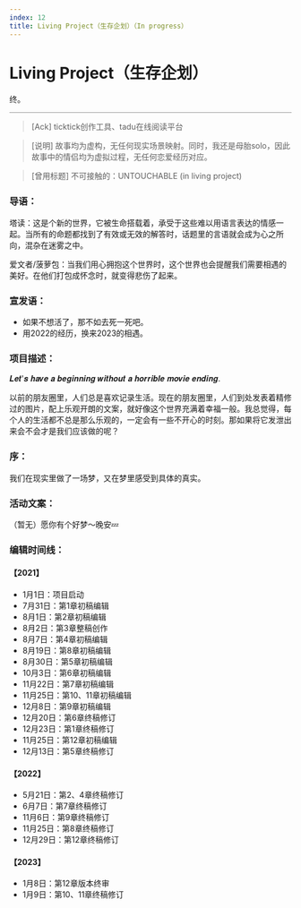 ```yaml
---
index: 12
title: Living Project（生存企划）（In progress）
---
```




# Living Project（生存企划）

终。

<hr style="padding: 0;
    background-color: #999;
    color: #999;
    height: 1px;
    border: 0;
   "/>






> [Ack] ticktick创作工具、tadu在线阅读平台

> [说明] 故事均为虚构，无任何现实场景映射。同时，我还是母胎solo，因此故事中的情侣均为虚拟过程，无任何恋爱经历对应。

> [曾用标题] 不可接触的：UNTOUCHABLE (in living project)

### 导语：

塔读：这是个新的世界，它被生命搭载着，承受于这些难以用语言表达的情感一起。当所有的命题都找到了有效或无效的解答时，话题里的言语就会成为心之所向，混杂在迷雾之中。

爱文者/菠萝包：当我们用心拥抱这个世界时，这个世界也会提醒我们需要相遇的美好。在他们打包成怀念时，就变得悲伤了起来。

### 宣发语：

 - 如果不想活了，那不如去死一死吧。
 - 用2022的经历，换来2023的相遇。


### 项目描述：

𝑳𝒆𝒕'𝒔 𝒉𝒂𝒗𝒆 𝒂 𝒃𝒆𝒈𝒊𝒏𝒏𝒊𝒏𝒈 𝒘𝒊𝒕𝒉𝒐𝒖𝒕 𝒂 𝒉𝒐𝒓𝒓𝒊𝒃𝒍𝒆 𝒎𝒐𝒗𝒊𝒆 𝒆𝒏𝒅𝒊𝒏𝒈.

以前的朋友圈里，人们总是喜欢记录生活。现在的朋友圈里，人们到处发表着精修过的图片，配上乐观开朗的文案，就好像这个世界充满着幸福一般。我总觉得，每个人的生活都不总是那么乐观的，一定会有一些不开心的时刻。那如果将它发泄出来会不会才是我们应该做的呢？

### 序：

我们在现实里做了一场梦，又在梦里感受到具体的真实。

### 活动文案：

（暂无）愿你有个好梦～晚安💤

### 编辑时间线：



#### 【2021】

- 1月1日：项目启动
- 7月31日：第1章初稿编辑
- 8月1日：第2章初稿编辑
- 8月2日：第3章整稿创作
- 8月7日：第4章初稿编辑
- 8月19日：第8章初稿编辑
- 8月30日：第5章初稿编辑
- 10月3日：第6章初稿编辑
- 11月22日：第7章初稿编辑
- 11月25日：第10、11章初稿编辑
- 12月8日：第9章初稿编辑
- 12月20日：第6章终稿修订
- 12月23日：第1章终稿修订
- 11月25日：第12章初稿编辑
- 12月13日：第5章终稿修订

#### 【2022】

- 5月21日：第2、4章终稿修订
- 6月7日：第7章终稿修订
- 11月6日：第9章终稿修订
- 11月25日：第8章终稿修订
- 12月29日：第12章终稿修订

#### 【2023】

- 1月8日：第12章版本终审
- 1月9日：第10、11章终稿修订
